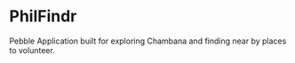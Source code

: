 # PhilFindr
Pebble Application built for exploring Chambana and finding near by places to volunteer.
